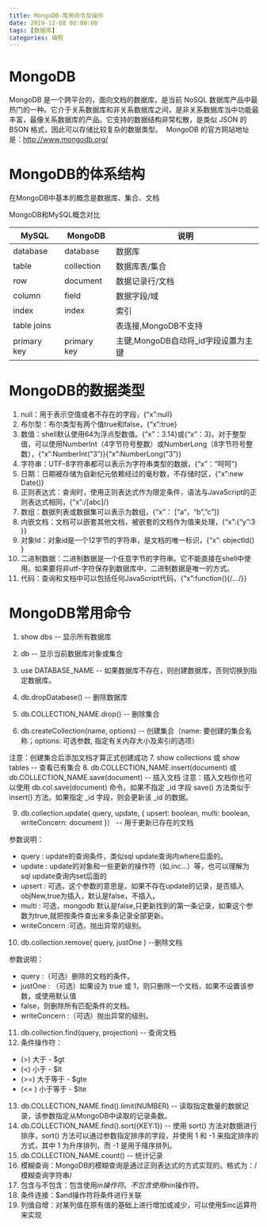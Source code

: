 ```yaml
---
title: MongoDB-常用命令及操作
date: 2019-12-08 00:00:00
tags: [数据库]
categories: 编程
---
```


# MongoDB

MongoDB 是一个跨平台的，面向文档的数据库，是当前 NoSQL 数据库产品中最热门的一种。它介于关系数据库和非关系数据库之间，是非关系数据库当中功能最丰富，最像关系数据库的产品。它支持的数据结构非常松散，是类似 JSON 的 BSON 格式，因此可以存储比较复杂的数据类型。
​ MongoDB 的官方网站地址是：http://www.mongodb.org/

# MongoDB的体系结构
在MongoDB中基本的概念是数据库、集合、文档

MongoDB和MySQL概念对比

| MySQL       | MongoDB     | 说明                                |
| ----------- | ----------- | ----------------------------------- |
| database    | database    | 数据库                              |
| table       | collection  | 数据库表/集合                       |
| row         | document    | 数据记录行/文档                     |
| column      | field       | 数据字段/域                         |
| index       | index       | 索引                                |
| table joins |             | 表连接,MongoDB不支持                |
| primary key | primary key | 主键,MongoDB自动将_id字段设置为主键 |

# MongoDB的数据类型

1. null：用于表示空值或者不存在的字段，{“x”:null}
2. 布尔型：布尔类型有两个值true和false，{“x”:true}
3. 数值：shell默认使用64为浮点型数值。{“x”：3.14}或{“x”：3}。对于整型值，可以使用NumberInt（4字节符号整数）或NumberLong（8字节符号整数），{“x”:NumberInt(“3”)}{“x”:NumberLong(“3”)}
4. 字符串：UTF-8字符串都可以表示为字符串类型的数据，{“x”：“呵呵”}
5. 日期：日期被存储为自新纪元依赖经过的毫秒数，不存储时区，{“x”:new Date()}
6. 正则表达式：查询时，使用正则表达式作为限定条件，语法与JavaScript的正则表达式相同，{“x”:/[abc]/}
7. 数组：数据列表或数据集可以表示为数组，{“x”： [“a“，“b”,”c”]}
8. 内嵌文档：文档可以嵌套其他文档，被嵌套的文档作为值来处理，{“x”:{“y”:3 }}
9. 对象Id：对象id是一个12字节的字符串，是文档的唯一标识，{“x”: objectId() }
10. 二进制数据：二进制数据是一个任意字节的字符串。它不能直接在shell中使用。如果要将非utf-字符保存到数据库中，二进制数据是唯一的方式。
11. 代码：查询和文档中可以包括任何JavaScript代码，{“x”:function(){/*…*/}} 

# MongoDB常用命令

1. show dbs -- 显示所有数据库

2. db -- 显示当前数据库对象或集合

3. use DATABASE_NAME -- 如果数据库不存在，则创建数据库，否则切换到指定数据库。

4. db.dropDatabase() --  删除数据库

5. db.COLLECTION_NAME.drop() -- 删除集合
6. db.createCollection(name, options) -- 创建集合（name: 要创建的集合名称；options: 可选参数, 指定有关内存大小及索引的选项）

注意：创建集合后添加文档才算正式创建成功
7. show collections 或 show tables -- 查看已有集合
8. db.COLLECTION_NAME.insert(document) 或 db.COLLECTION_NAME.save(document)  -- 插入文档
注意：插入文档你也可以使用 db.col.save(document) 命令。如果不指定 _id 字段 save() 方法类似于 insert() 方法。如果指定 _id 字段，则会更新该 _id 的数据。

9. db.collection.update(
   query,
   update,
   {
     upsert: boolean,
     multi: boolean,
     writeConcern: document
   }） -- 用于更新已存在的文档
   

参数说明：
* query : update的查询条件，类似sql update查询内where后面的。
* update : update的对象和一些更新的操作符（如$,$inc...）等，也可以理解为sql update查询内set后面的
* upsert : 可选，这个参数的意思是，如果不存在update的记录，是否插入objNew,true为插入，默认是false，不插入。
* multi : 可选，mongodb 默认是false,只更新找到的第一条记录，如果这个参数为true,就把按条件查出来多条记录全部更新。
* writeConcern :可选，抛出异常的级别。

10. db.collection.remove(
       query,
       justOne
    ) --删除文档

参数说明：
* query :（可选）删除的文档的条件。
* justOne : （可选）如果设为 true 或 1，则只删除一个文档，如果不设置该参数，或使用默认值
*  false，则删除所有匹配条件的文档。
* writeConcern :（可选）抛出异常的级别。

11. db.collection.find(query, projection) -- 查询文档
12. 条件操作符：
* (>) 大于 - $gt
* (<) 小于 - $lt
* (>=) 大于等于 - $gte
* (<= ) 小于等于 - $lte

13. db.COLLECTION_NAME.find().limit(NUMBER) -- 读取指定数量的数据记录，该参数指定从MongoDB中读取的记录条数。
14. db.COLLECTION_NAME.find().sort({KEY:1}) -- 使用 sort() 方法对数据进行排序，sort() 方法可以通过参数指定排序的字段，并使用 1 和 -1 来指定排序的方式，其中 1 为升序排列，而 -1 是用于降序排列。
15. db.COLLECTION_NAME.count() -- 统计记录
16. 模糊查询：MongoDB的模糊查询是通过正则表达式的方式实现的。格式为：/模糊查询字符串/
17. 包含与不包含：包含使用$in操作符。不包含使用$nin操作符。
18. 条件连接：$and操作符将条件进行关联
19. 列值自增：对某列值在原有值的基础上进行增加或减少，可以使用$inc运算符来实现